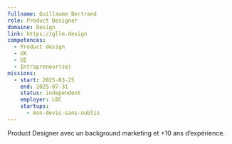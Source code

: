 ```yaml
---
fullname: Guillaume Bertrand
role: Product Designer
domaine: Design
link: https://gllm.design
competences:
  - Product design
  - UX
  - UI
  - Intrapreneur(se)
missions:
  - start: 2025-03-25
    end: 2025-07-31
    status: independent
    employer: LBC
    startups:
      - mon-devis-sans-oublis
---
```

Product Designer avec un background marketing et +10 ans d’expérience.